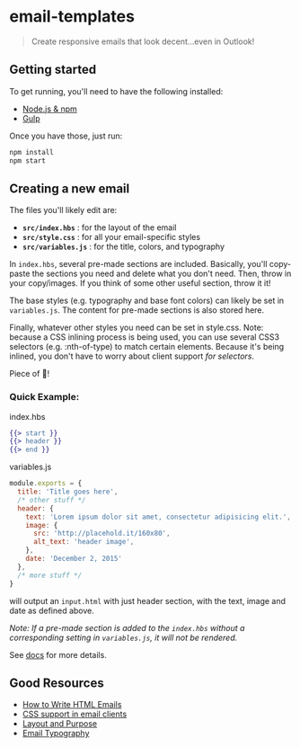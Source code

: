 # email-templates

> Create responsive emails that look decent...even in Outlook!


## Getting started

To get running, you'll need to have the following installed:

* [Node.js & npm](https://nodejs.org)
* [Gulp](http://gulpjs.com/)

Once you have those, just run:

```bash
npm install
npm start
```


## Creating a new email

The files you'll likely edit are:

* **`src/index.hbs`** : for the layout of the email
* **`src/style.css`** : for all your email-specific styles
* **`src/variables.js`** : for the title, colors, and typography

In `index.hbs`, several pre-made sections are included.  Basically, you'll copy-paste the sections you need and delete what you don't need.  Then, throw in your copy/images.  If you think of some other useful section, throw it it!

The base styles (e.g. typography and base font colors) can likely be set in `variables.js`. The content for pre-made sections is also stored here.

Finally, whatever other styles you need can be set in style.css.  Note: because a CSS inlining process is being used, you can use several CSS3 selectors (e.g. :nth-of-type) to match certain elements. Because it's being inlined, you don't have to worry about client support _for selectors_.

Piece of 🍰!

### Quick Example:

index.hbs

```hbs
{{> start }}
{{> header }}
{{> end }}
```

variables.js

```javascript
module.exports = {
  title: 'Title goes here',
  /* other stuff */
  header: {
    text: 'Lorem ipsum dolor sit amet, consectetur adipisicing elit.',
    image: {
      src: 'http://placehold.it/160x80',
      alt_text: 'header image',
    },
    date: 'December 2, 2015'
  },
  /* more stuff */
}
```

will output an `input.html` with just header section, with the text, image and date as defined above.

*Note: If a pre-made section is added to the `index.hbs` without a corresponding setting in `variables.js`, it will not be rendered.*

See [docs](docs/templates.md) for more details.

## Good Resources

  * [How to Write HTML Emails](https://github.com/blakek/how-to-write-html-emails)
  * [CSS support in email clients](https://www.campaignmonitor.com/css/)
  * [Layout and Purpose](http://templates.mailchimp.com/design/layout-and-purpose/)
  * [Email Typography](http://templates.mailchimp.com/design/typography/)
